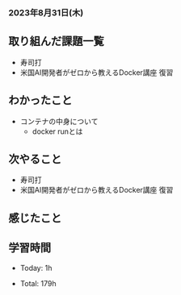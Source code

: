 ### 2023年8月31日(木)

## 取り組んだ課題一覧

- 寿司打
- 米国AI開発者がゼロから教えるDocker講座 復習

## わかったこと

- コンテナの中身について
  - docker runとは

## 次やること

- 寿司打
- 米国AI開発者がゼロから教えるDocker講座 復習


## 感じたこと


## 学習時間

- Today: 1h

- Total: 179h
